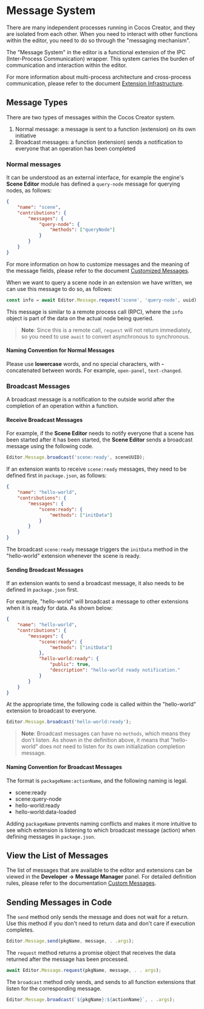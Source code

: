 # Message System

There are many independent processes running in Cocos Creator, and they are isolated from each other. When you need to interact with other functions within the editor, you need to do so through the "messaging mechanism".

The "Message System" in the editor is a functional extension of the IPC (Inter-Process Communication) wrapper. This system carries the burden of communication and interaction within the editor.

For more information about multi-process architecture and cross-process communication, please refer to the document [Extension Infrastructure](./package.md).

## Message Types

There are two types of messages within the Cocos Creator system.

1. Normal message: a message is sent to a function (extension) on its own initiative
2. Broadcast messages: a function (extension) sends a notification to everyone that an operation has been completed

### Normal messages

It can be understood as an external interface, for example the engine's **Scene Editor** module has defined a `query-node` message for querying nodes, as follows:

```json
{
    "name": "scene",
    "contributions": {
        "messages": {
            "query-node": {
                "methods": ["queryNode"]
            }
        }
    }
}
```

For more information on how to customize messages and the meaning of the message fields, please refer to the document [Customized Messages](./contributions-messages.md).

When we want to query a scene node in an extension we have written, we can use this message to do so, as follows:

```typescript
const info = await Editor.Message.request('scene', 'query-node', uuid);
```

This message is similar to a remote process call (RPC), where the `info` object is part of the data on the actual node being queried.

> **Note**: Since this is a remote call, `request` will not return immediately, so you need to use `await` to convert asynchronous to synchronous.

#### Naming Convention for Normal Messages

Please use **lowercase** words, and no special characters, with **-** concatenated between words. For example, `open-panel`, `text-changed`.

### Broadcast Messages

A broadcast message is a notification to the outside world after the completion of an operation within a function.

#### Receive Broadcast Messages

For example, if the **Scene Editor** needs to notify everyone that a scene has been started after it has been started, the **Scene Editor** sends a broadcast message using the following code.

```typescript
Editor.Message.broadcast('scene:ready', sceneUUID);
```

If an extension wants to receive `scene:ready` messages, they need to be defined first in `package.json`, as follows:

```json
{
    "name": "hello-world",
    "contributions": {
        "messages": {
            "scene:ready": {
                "methods": ["initData"]
            }
        }
    }
}
```

The broadcast `scene:ready` message triggers the `initData` method in the "hello-world" extension whenever the scene is ready.

#### Sending Broadcast Messages

If an extension wants to send a broadcast message, it also needs to be defined in `package.json` first.

For example, "hello-world" will broadcast a message to other extensions when it is ready for data. As shown below:

```json
{
    "name": "hello-world",
    "contributions": {
        "messages": {
            "scene:ready": {
                "methods": ["initData"]
            },
            "hello-world:ready": {
                "public": true,
                "description": "hello-world ready notification."
            }
        }
    }
}
```

At the appropriate time, the following code is called within the "hello-world" extension to broadcast to everyone.

```typescript
Editor.Message.broadcast('hello-world:ready');
```

> **Note**: Broadcast messages can have no `methods`, which means they don't listen. As shown in the definition above, it means that "hello-world" does not need to listen for its own initialization completion message.

#### Naming Convention for Broadcast Messages

The format is `packageName:actionName`, and the following naming is legal.
- scene:ready
- scene:query-node
- hello-world:ready
- hello-world:data-loaded

Adding `packageName` prevents naming conflicts and makes it more intuitive to see which extension is listening to which broadcast message (action) when defining messages in `package.json`.

## View the List of Messages

The list of messages that are available to the editor and extensions can be viewed in the **Developer -> Message Manager** panel. For detailed definition rules, please refer to the documentation [Custom Messages](./contributions-messages.md).

## Sending Messages in Code

The `send` method only sends the message and does not wait for a return. Use this method if you don't need to return data and don't care if execution completes.

```typescript
Editor.Message.send(pkgName, message, . .args);
```

The `request` method returns a promise object that receives the data returned after the message has been processed.

```typescript
await Editor.Message.request(pkgName, message, . . args);
```

The `broadcast` method only sends, and sends to all function extensions that listen for the corresponding message.

```typescript
Editor.Message.broadcast(`${pkgName}:${actionName}`, . .args);
```
